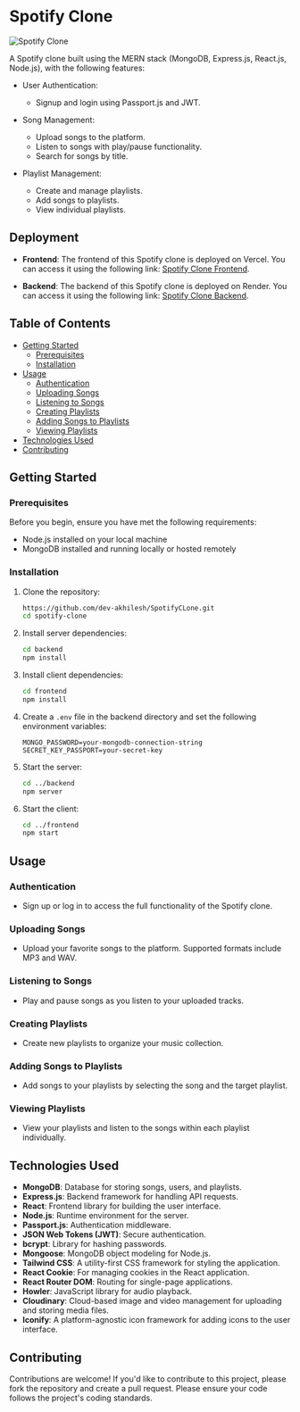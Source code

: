 # Spotify Clone

![Spotify Clone](https://your-image-url-here.com)

A Spotify clone built using the MERN stack (MongoDB, Express.js, React.js, Node.js), with the following features:

- User Authentication:
  - Signup and login using Passport.js and JWT.
- Song Management:
  - Upload songs to the platform.
  - Listen to songs with play/pause functionality.
  - Search for songs by title.
- Playlist Management:

  - Create and manage playlists.
  - Add songs to playlists.
  - View individual playlists.

  
## Deployment

- **Frontend**: The frontend of this Spotify clone is deployed on Vercel. You can access it using the following link: [Spotify Clone Frontend](https://your-frontend-vercel-link.com).

- **Backend**: The backend of this Spotify clone is deployed on Render. You can access it using the following link: [Spotify Clone Backend](https://your-backend-render-link.com).

## Table of Contents

- [Getting Started](#getting-started)
  - [Prerequisites](#prerequisites)
  - [Installation](#installation)
- [Usage](#usage)
  - [Authentication](#authentication)
  - [Uploading Songs](#uploading-songs)
  - [Listening to Songs](#listening-to-songs)
  - [Creating Playlists](#creating-playlists)
  - [Adding Songs to Playlists](#adding-songs-to-playlists)
  - [Viewing Playlists](#viewing-playlists)
- [Technologies Used](#technologies-used)
- [Contributing](#contributing)

## Getting Started

### Prerequisites

Before you begin, ensure you have met the following requirements:

- Node.js installed on your local machine
- MongoDB installed and running locally or hosted remotely

### Installation

1. Clone the repository:

   ```bash
   https://github.com/dev-akhilesh/SpotifyCLone.git
   cd spotify-clone
   ```

2. Install server dependencies:

   ```bash
   cd backend
   npm install
   ```

3. Install client dependencies:

   ```bash
   cd frontend
   npm install
   ```

4. Create a `.env` file in the backend directory and set the following environment variables:

   ```env
   MONGO_PASSWORD=your-mongodb-connection-string
   SECRET_KEY_PASSPORT=your-secret-key
   ```

5. Start the server:

   ```bash
   cd ../backend
   npm server
   ```

6. Start the client:

   ```bash
   cd ../frontend
   npm start
   ```

## Usage

### Authentication

- Sign up or log in to access the full functionality of the Spotify clone.

### Uploading Songs

- Upload your favorite songs to the platform. Supported formats include MP3 and WAV.

### Listening to Songs

- Play and pause songs as you listen to your uploaded tracks.

### Creating Playlists

- Create new playlists to organize your music collection.

### Adding Songs to Playlists

- Add songs to your playlists by selecting the song and the target playlist.

### Viewing Playlists

- View your playlists and listen to the songs within each playlist individually.

## Technologies Used

- **MongoDB**: Database for storing songs, users, and playlists.
- **Express.js**: Backend framework for handling API requests.
- **React**: Frontend library for building the user interface.
- **Node.js**: Runtime environment for the server.
- **Passport.js**: Authentication middleware.
- **JSON Web Tokens (JWT)**: Secure authentication.
- **bcrypt**: Library for hashing passwords.
- **Mongoose**: MongoDB object modeling for Node.js.
- **Tailwind CSS**: A utility-first CSS framework for styling the application.
- **React Cookie**: For managing cookies in the React application.
- **React Router DOM**: Routing for single-page applications.
- **Howler**: JavaScript library for audio playback.
- **Cloudinary**: Cloud-based image and video management for uploading and storing media files.
- **Iconify**: A platform-agnostic icon framework for adding icons to the user interface.

## Contributing

Contributions are welcome! If you'd like to contribute to this project, please fork the repository and create a pull request. Please ensure your code follows the project's coding standards.
